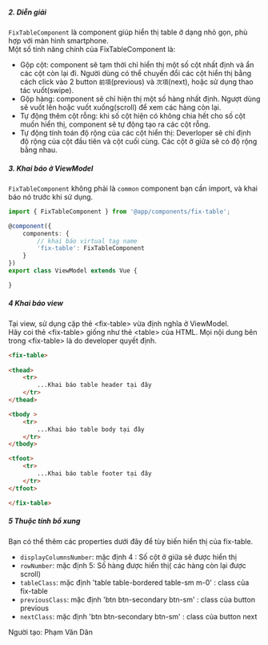 ##### 2. Diễn giải
`FixTableComponent` là component giúp hiển thị table ở dạng nhỏ gọn, phù hợp với màn hình smartphone.  
Một số tính năng chính của FixTableComponent là:
- Gộp cột: component sẽ tạm thời chỉ hiển thị một số cột nhất định và ẩn các cột còn lại đi. Người dùng có thể chuyển đổi các cột hiển thị bằng cách click vào 2 button `前項`(previous) và `次項`(next), hoặc sử dụng thao tác vuốt(swipe).
- Gộp hàng: component sẽ chỉ hiện thị một số hàng nhất định. Ngượt dùng sẽ vuốt lên hoặc vuốt xuống(scroll) để xem các hàng còn lại.
- Tự động thêm cột rỗng: khi số cột hiện có không chia hết cho số cột muốn hiển thị, component sẽ tự động tạo ra các cột rỗng.
- Tự động tính toán độ rộng của các cột hiển thị: Deverloper sẽ chỉ định độ rộng của cột đầu tiên và cột cuối cùng. Các cột ở giữa sẽ có độ rộng bằng nhau.

##### 3. Khai báo ở ViewModel
`FixTableComponent` không phải là `common` component bạn cần import, và khai báo nó trước khi sử dụng.  

```typescript
import { FixTableComponent } from '@app/components/fix-table';

@component({
    components: {
        // khai báo virtual tag name
        'fix-table': FixTableComponent
    }
})
export class ViewModel extends Vue {

}
```
##### 4 Khai báo view

Tại view, sử dụng cặp thẻ &lt;fix-table&gt; vừa định nghĩa ở ViewModel.  
Hãy coi thẻ &lt;fix-table&gt; giống như thẻ &lt;table&gt; của HTML. Mọi nội dung bên trong &lt;fix-table&gt; là do developer quyết định.  

```html
<fix-table>
      
<thead>
    <tr>
        ...Khai báo table header tại đây
    </tr>
</thead>

<tbody >
    <tr>
        ...Khai báo table body tại đây
    </tr>
</tbody>

<tfoot>
    <tr>
        ...Khai báo table footer tại đây
    </tr>
</tfoot>

</fix-table>
```

##### 5 Thuộc tính bổ xung

Bạn có thể thêm các properties dưới đây để tùy biến hiển thị của fix-table.
- `displayColumnsNumber`: mặc định 4 : Số cột ở giữa sẽ được hiển thị
- `rowNumber`: mặc định 5: Số hàng được hiển thị( các hàng còn lại được scroll)
- `tableClass`: mặc định 'table table-bordered table-sm m-0' : class của fix-table
- `previousClass`: mặc định 'btn btn-secondary btn-sm' : class của button previous
- `nextClass`: mặc định 'btn btn-secondary btn-sm' : class của button next

Người tạo: Phạm Văn Dân